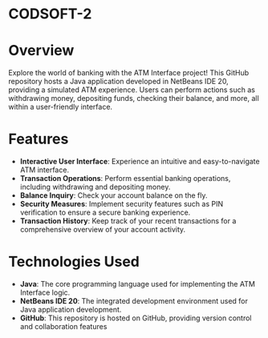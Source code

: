 # CODSOFT-2
# Overview
Explore the world of banking with the ATM Interface project! This GitHub repository hosts a Java application developed in NetBeans IDE 20, providing a simulated ATM experience. Users can perform actions such as withdrawing money, depositing funds, checking their balance, and more, all within a user-friendly interface.
# Features
*   **Interactive User Interface**: Experience an intuitive and easy-to-navigate ATM interface.
*   **Transaction Operations**: Perform essential banking operations, including withdrawing and depositing money.
*   **Balance Inquiry**: Check your account balance on the fly.
*   **Security Measures**: Implement security features such as PIN verification to ensure a secure banking experience.
*   **Transaction History**: Keep track of your recent transactions for a comprehensive overview of your account activity.
# Technologies Used
*   **Java**: The core programming language used for implementing the ATM Interface logic.
*   **NetBeans IDE 20**: The integrated development environment used for Java application development.
*   **GitHub**: This repository is hosted on GitHub, providing version control and collaboration features
